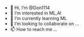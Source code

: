 - 👋 Hi, I’m @Don1114
- 👀 I’m interested in ML,AI
- 🌱 I’m currently learning ML
- 💞️ I’m looking to collaborate on ...
- 📫 How to reach me ...

<!---
Don1114/Don1114 is a ✨ special ✨ repository because its `README.md` (this file) appears on your GitHub profile.
You can click the Preview link to take a look at your changes.
--->
